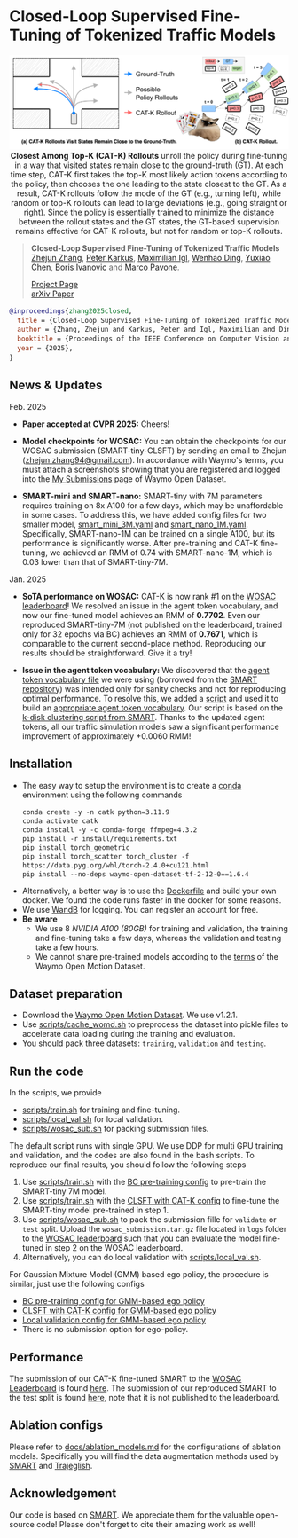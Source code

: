 # Closed-Loop Supervised Fine-Tuning of Tokenized Traffic Models


<p align="center">
     <img src="docs/catk_banner.png" alt="Closest Among Top-K (CAT-K) rollouts unroll the policy during fine-tuning in a way that visited states remain close to the ground-truth.", width=760px>
     <br/><strong>Closest Among Top-K (CAT-K) Rollouts</strong> unroll the policy during fine-tuning in a way that visited states remain close to the ground-truth (GT). At each time step, CAT-K first takes the top-K most likely action tokens according to the policy, then chooses the one leading to the state closest to the GT. As a result, CAT-K rollouts follow the mode of the GT (e.g., turning left), while random or top-K rollouts can lead to large deviations (e.g., going straight or right). Since the policy is essentially trained to minimize the distance between the rollout states and the GT states, the GT-based supervision remains effective for CAT-K rollouts, but not for random or top-K rollouts.
</p>

> **Closed-Loop Supervised Fine-Tuning of Tokenized Traffic Models**            
> [Zhejun Zhang](https://zhejz.github.io/), [Peter Karkus](https://karkus.tilda.ws/), [Maximilian Igl](https://maximilianigl.com/), [Wenhao Ding](https://wenhao.pub/), [Yuxiao Chen](https://research.nvidia.com/labs/avg/author/yuxiao-chen/), [Boris Ivanovic](https://www.borisivanovic.com/) and [Marco Pavone](https://web.stanford.edu/~pavone/index.html).<br/>
> 
> [Project Page](https://zhejz.github.io/catk)<br/>
> [arXiv Paper](https://arxiv.org/abs/2412.05334)

```bibtex
@inproceedings{zhang2025closed,
  title = {Closed-Loop Supervised Fine-Tuning of Tokenized Traffic Models},
  author = {Zhang, Zhejun and Karkus, Peter and Igl, Maximilian and Ding, Wenhao and Chen, Yuxiao and Ivanovic, Boris and Pavone, Marco},
  booktitle = {Proceedings of the IEEE Conference on Computer Vision and Pattern Recognition (CVPR)},
  year = {2025},
}
```

## News & Updates

Feb. 2025
- **Paper accepted at CVPR 2025:** Cheers!

- **Model checkpoints for WOSAC:** You can obtain the checkpoints for our WOSAC submission (SMART-tiny-CLSFT) by sending an email to Zhejun (zhejun.zhang94@gmail.com). In accordance with Waymo's terms, you must attach a screenshots showing that you are registered and logged into the [My Submissions](https://waymo.com/open/challenges/submissions) page of Waymo Open Dataset.

- **SMART-mini and SMART-nano:** SMART-tiny with 7M parameters requires training on 8x A100 for a few days, which may be unaffordable in some cases. To address this, we have added config files for two smaller model, [smart_mini_3M.yaml](configs/model/smart_mini_3M.yaml) and [smart_nano_1M.yaml](configs/model/smart_nano_1M.yaml). Specifically, SMART-nano-1M can be trained on a single A100, but its performance is significantly worse. After pre-training and CAT-K fine-tuning, we achieved an RMM of 0.74 with SMART-nano-1M, which is 0.03 lower than that of SMART-tiny-7M. 

Jan. 2025
- **SoTA performance on WOSAC:** CAT-K is now rank #1 on the [WOSAC leaderboard](https://waymo.com/open/challenges/2024/sim-agents/)! We resolved an issue in the agent token vocabulary, and now our fine-tuned model achieves an RMM of **0.7702**. Even our reproduced SMART-tiny-7M (not published on the leaderboard, trained only for 32 epochs via BC) achieves an RMM of **0.7671**, which is comparable to the current second-place method. Reproducing our results should be straightforward. Give it a try!

- **Issue in the agent token vocabulary:** We discovered that the [agent token vocabulary file](src/smart/tokens/cluster_frame_5_2048_remove_duplicate.pkl) we were using (borrowed from the [SMART repository](https://github.com/rainmaker22/SMART/blob/main/smart/tokens/cluster_frame_5_2048.pkl)) was intended only for sanity checks and not for reproducing optimal performance. To resolve this, we added a [script](src/smart/tokens/traj_clustering.py) and used it to build an [appropriate agent token vocabulary](src/smart/tokens/agent_vocab_555_s2.pkl). Our script is based on the [k-disk clustering script from SMART](https://github.com/rainmaker22/SMART/blob/main/scripts/traj_clstering.py). Thanks to the updated agent tokens, all our traffic simulation models saw a significant performance improvement of approximately +0.0060 RMM!



## Installation
- The easy way to setup the environment is to create a [conda](https://docs.conda.io/en/latest/miniconda.html) environment using the following commands
  ```
  conda create -y -n catk python=3.11.9
  conda activate catk
  conda install -y -c conda-forge ffmpeg=4.3.2
  pip install -r install/requirements.txt
  pip install torch_geometric
  pip install torch_scatter torch_cluster -f https://data.pyg.org/whl/torch-2.4.0+cu121.html
  pip install --no-deps waymo-open-dataset-tf-2-12-0==1.6.4
  ```
- Alternatively, a better way is to use the [Dockerfile](install/Dockerfile) and build your own docker. We found the code runs faster in the docker for some reasons.
- We use [WandB](https://wandb.ai/) for logging. You can register an account for free.
- **Be aware**
  - We use 8 *NVIDIA A100 (80GB)* for training and validation, the training and fine-tuning take a few days, whereas the validation and testing take a few hours.
  - We cannot share pre-trained models according to the [terms](https://waymo.com/open/terms) of the Waymo Open Motion Dataset.


## Dataset preparation
- Download the [Waymo Open Motion Dataset](https://waymo.com/open/download/). We use v1.2.1.
- Use [scripts/cache_womd.sh](scripts/cache_womd.sh) to preprocess the dataset into pickle files to accelerate data loading during the training and evaluation.
- You should pack three datasets: `training`, `validation` and `testing`.

## Run the code
In the scripts, we provide
- [scripts/train.sh](scripts/train.sh) for training and fine-tuning.
- [scripts/local_val.sh](scripts/local_val.sh) for local validation.
- [scripts/wosac_sub.sh](scripts/wosac_sub.sh) for packing submission files.

The default script runs with single GPU. We use DDP for multi GPU training and validation, and the codes are also found in the bash scripts.
To reproduce our final results, you should follow the following steps
1. Use [scripts/train.sh](scripts/train.sh) with the [BC pre-training config](configs/experiment/pre_bc.yaml) to pre-train the SMART-tiny 7M model.
2. Use [scripts/train.sh](scripts/train.sh) with the [CLSFT with CAT-K config](configs/experiment/clsft.yaml) to fine-tune the SMART-tiny model pre-trained in step 1.
3. Use [scripts/wosac_sub.sh](scripts/wosac_sub.sh) to pack the submission fille for `validate` or `test` split. Upload the `wosac_submission.tar.gz` file located in `logs` folder to the [WOSAC leaderboard](https://waymo.com/open/challenges/2024/sim-agents/) such that you can evaluate the model fine-tuned in step 2 on the WOSAC leaderboard.
4. Alternatively, you can do local validation with [scripts/local_val.sh](scripts/local_val.sh).

For Gaussian Mixture Model (GMM) based ego policy, the procedure is similar, just use the following configs
- [BC pre-training config for GMM-based ego policy](configs/experiment/ego_gmm_pre_bc.yaml)
- [CLSFT with CAT-K config for GMM-based ego policy](configs/experiment/ego_gmm_clsft.yaml)
- [Local validation config for GMM-based ego policy](configs/experiment/ego_gmm_local_val.yaml)
- There is no submission option for ego-policy.

## Performance

The submission of our CAT-K fine-tuned SMART to the [WOSAC Leaderboard](https://waymo.com/open/challenges/2024/sim-agents/) is found [here](https://waymo.com/open/challenges/sim-agents/results/5ea7a3eb-7337/1731338655639000/).
The submission of our reproduced SMART to the test split is found [here](https://waymo.com/open/challenges/sim-agents/results/5ea7a3eb-7337/1731391949275000/), note that it is not published to the leaderboard.

## Ablation configs

Please refer to [docs/ablation_models.md](docs/ablation_models.md) for the configurations of ablation models.
Specifically you will find the data augmentation methods used by [SMART](https://arxiv.org/abs/2207.05844) and [Trajeglish](https://arxiv.org/abs/2312.04535).

## Acknowledgement

Our code is based on [SMART](https://github.com/rainmaker22/SMART). We appreciate them for the valuable open-source code! Please don't forget to cite their amazing work as well!
